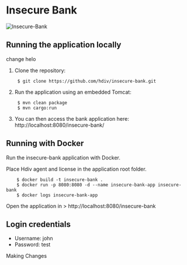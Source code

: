 # Insecure Bank
![Insecure-Bank](https://hdivsecurity.com/img/bank.png)
## Running the application locally
change helo
1. Clone the repository:

        $ git clone https://github.com/hdiv/insecure-bank.git
        
2. Run the application using an embedded Tomcat:

	    $ mvn clean package
	    $ mvn cargo:run
	    
3. You can then access the bank application here: http://localhost:8080/insecure-bank/

## Running with Docker

Run the insecure-bank application with Docker.

Place Hdiv agent and license in the application root folder.

        $ docker build -t insecure-bank .
        $ docker run -p 8080:8080 -d --name insecure-bank-app insecure-bank
        $ docker logs insecure-bank-app

Open the application in > http://localhost:8080/insecure-bank        

## Login credentials
- Username: john
- Password: test

Making Changes
